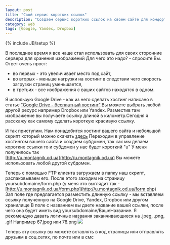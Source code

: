 ```yaml
---
layout: post
title: "Свой сервис коротких ссылок"
description: "Создаем сервис коротких ссылок на своем сайте для комфортного размещения изображений на сторонних хостингах"
category: web
tags: [Google, Yandex, Dropbox]
---
```

{% include JB/setup %}

В последнее время я все чаще стал использовать для своих сторонние сервера для хранения изображений Для чего это надо? - спросите Вы. Ответ очень прост:
- во первых - это увеличивает место под сайт, 
- во вторых - меньше нагрузки на хостинг в следствии чего скорость загрузки страниц уменьшается,
- в третьих - все изображения с ваших сайтов находятся в одном.<!--more-->

Я использую Google Drive - как из него сделать хостинг написано в статье ["Google Drive - бесплатный хостинг"](http://droboshok.github.io/web/godrive.html).Вы можете выбрать любой другой ресурс  например Dropbox или Yandex. Разместив там изображение вы получаете ссылку длиной в километр.Сегодня я расскажу как самому сделать короткую красивую ссылку.

И так приступим. Нам понадобится хостинг вашего сайта и небольшой скрипт который можно скачать [здесь](https://github.com/droboshok/url_shortlink)
Переходим в управление хостингом вашего сайта и создаем субдомен, так как мы делаем короткие ссылки то и субдомен у нас будет короткий "u" У меня получилось так   
[http://u.montagnik.od.ua](http://u.montagnik.od.ua) Вы можете использовать любой другой субдомен.

Теперь с помощью FTP клиента загружаем в папку наш скрипт, распаковываем его. После этого заходим на страницу yoursubdomaine/form.php (у меня это выглядит так - [http://u.montagnik.od.ua/form.php](http://u.montagnik.od.ua/form.php) Зап поле где предлагается разместить длинную ссылку -  мы вставляем ссылку полученную на Google Drive, Yandex, Dropbox или другом хранилище В поле с названием вы даете название вашей ссылки, после чего она будет иметь вид yoursubdomaine/ВашеНазвание. Я рекомендую давать логичные названия заканчивающиеся на .jpeg, .png, .gif Например 67.jpeg или 78.png
![](http://u.montagnik.od.ua/10.jpg)

Теперь эту ссылку вы можете вставлять в код страницы или отправлять друзьям в соц.сетях, по почте или в смс 
